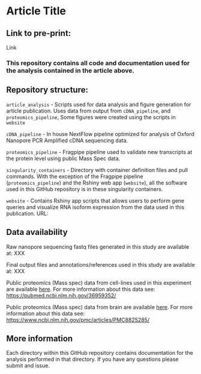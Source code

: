 # Article Title

## Link to pre-print:

Link

### This repository contains all code and documentation used for the analysis contained in the article above.

## Repository structure:

`article_analysis` - Scripts used for data analysis and figure generation for article publication. Uses data from output from `cDNA_pipeline`, and `proteomics_pipeline`, Some figures were created using the scripts in `website`


`cDNA_pipeline` - In house NextFlow pipeline optimized for analysis of Oxford Nanopore PCR Amplified cDNA sequencing data.


`proteomics_pipeline` - Fragpipe pipeline used to validate new transcripts at the protein level using public Mass Spec data.

`singularity_containers` - Directory with container definition files and pull commands. With the exception of the Fragpipe pipeline (`proteomics_pipeline`) and the Rshiny web app (`website`), all the software used in this GitHub repository is in these singularity containers.

`website` - Contains Rshiny app scripts that allows users to perform gene queries and visualize RNA isoform expression from the data used in this publication.
URL: 

## Data availability

Raw nanopore sequencing fastq files generated in this study are available at: XXX

Final output files and annotations/references used in this study are available at: XXX

Public proteomics (Mass spec) data from cell-lines used in this experiment are available [here](https://proteomecentral.proteomexchange.org/cgi/GetDataset?ID=PXD024364). For more information about this data see: https://pubmed.ncbi.nlm.nih.gov/36959352/

Public proteomics (Mass spec) data from brain are available [here](https://www.synapse.org/#!Synapse:syn25006611/wiki/608683). For more information about this data see: https://www.ncbi.nlm.nih.gov/pmc/articles/PMC8825285/

## More information

Each directory within this GitHub repository contains documentation for the analysis performed in that directory.
If you have any questions please submit and issue.
